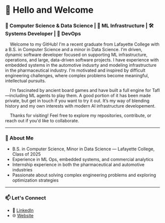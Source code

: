 # 👋 Hello and Welcome

### 🧮 Computer Science & Data Science | 🧠 ML Infrastructure | 🛠️ Systems Developer | 🧬 DevOps

&nbsp;&nbsp;&nbsp;&nbsp;Welcome to my GitHub! I'm a recent graduate from Lafayette College with a B.S. in Computer Science and a minor in Data Science. I'm driven, dynamic software developer focused on supporting ML infrastructure, operations, and large, data-driven software projects. I have experience with embedded systems in the automotive indusrty and modeling infrastructure in the pharmaceutical industry. I'm motivated and inspired by difficult engineering challenges, where complex problems become meaningful, intellectual pursuits.

&nbsp;&nbsp;&nbsp;&nbsp;I’m fascinated by ancient board games and have built a full engine for Tafl—including ML agents to play them. A good portion of it has been made private, but get in touch if you want to try it out. It’s my way of blending history and my own interests with modern AI infrastructure developement.

&nbsp;&nbsp;&nbsp;&nbsp;Thanks for visiting! Feel free to explore my repositories, contribute, or reach out if you'd like to collaborate.

---

### 🧠 About Me

- B.S. in Computer Science, Minor in Data Science — Lafayette College, Class of 2025
- Experience in ML Ops, embedded systems, and commercial analytics
- Internship experience in both the pharmaceutical and automotive industries
- Passionate about solving complex engineering problems and exploring optimization strategies

---

### 📫 Let's Connect

- 💼 [LinkedIn](https://www.linkedin.com/in/BenjaminXGregory)
- 🌐 [Website](https://portfolio-website-br8x.onrender.com/)


